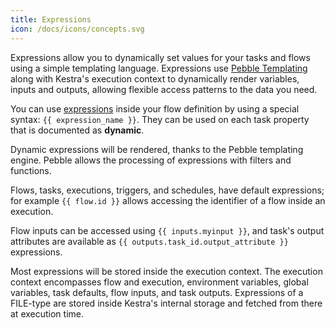 ```yaml
---
title: Expressions
icon: /docs/icons/concepts.svg
---
```


Expressions allow you to dynamically set values for your tasks and flows using a simple templating language. Expressions use [Pebble Templating](https://pebbletemplates.io/) along with Kestra's execution context to dynamically render variables, inputs and outputs, allowing flexible access patterns to the data you need.

You can use [expressions](../expressions/01.index.md) inside your flow definition by using a special syntax: `{{ expression_name }}`. They can be used on each task property that is documented as **dynamic**.

Dynamic expressions will be rendered, thanks to the Pebble templating engine. Pebble allows the processing of expressions with filters and functions.

Flows, tasks, executions, triggers, and schedules, have default expressions; for example `{{ flow.id }}` allows accessing the identifier of a flow inside an execution.

Flow inputs can be accessed using `{{ inputs.myinput }}`, and task's output attributes are available as `{{ outputs.task_id.output_attribute }}` expressions.

Most expressions will be stored inside the execution context. The execution context encompasses flow and execution, environment variables, global variables, task defaults, flow inputs, and task outputs. Expressions of a FILE-type are stored inside Kestra's internal storage and fetched from there at execution time.

